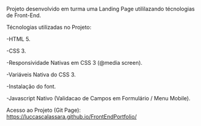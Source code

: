 Projeto desenvolvido em turma uma Landing Page utililazando técnologias de Front-End.

Técnologias utilizadas no Projeto:

-HTML 5.

-CSS 3.

-Responsividade Nativas em CSS 3 (@media screen).

-Variáveis Nativa do CSS 3.

-Instalação do font.

-Javascript Nativo (Validacao de Campos em Formulário / Menu Mobile).

Acesso ao Projeto (Git Page): https://luccascalassara.github.io/FrontEndPortfolio/
